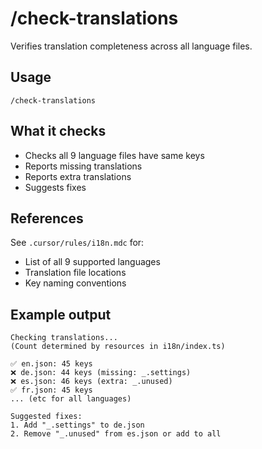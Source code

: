 # /check-translations

Verifies translation completeness across all language files.

## Usage

```
/check-translations
```

## What it checks

- Checks all 9 language files have same keys
- Reports missing translations
- Reports extra translations
- Suggests fixes

## References

See `.cursor/rules/i18n.mdc` for:

- List of all 9 supported languages
- Translation file locations
- Key naming conventions

## Example output

```
Checking translations...
(Count determined by resources in i18n/index.ts)

✅ en.json: 45 keys
❌ de.json: 44 keys (missing: _.settings)
❌ es.json: 46 keys (extra: _.unused)
✅ fr.json: 45 keys
... (etc for all languages)

Suggested fixes:
1. Add "_.settings" to de.json
2. Remove "_.unused" from es.json or add to all
```
